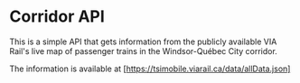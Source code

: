 # Corridor API


This is a simple API that gets information from the publicly available VIA Rail's live map of passenger trains in the Windsor-Québec City corridor.

The information is available at [https://tsimobile.viarail.ca/data/allData.json]
